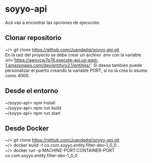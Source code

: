 # soyyo-api
Acá vas a encontrar las opciones de ejecución.
## Clonar repositorio
~/> git clone https://github.com/Juandadgj/soyyo-api.git  
En la raiz del proyecto se debe crear un archivo .env con la variable url='https://awovcw7p76.execute-api.us-east-1.amazonaws.com/dev/entity/v2.1/entities/'. Si desea tambien puede personalizar el puerto creando la variable PORT, si no la crea lo asume como 4000.
## Desde el entorno
~/soyyo-api> npm install  
~/soyyo-api> npm run build  
~/soyyo-api> npm run start
## Desde Docker
~/> git clone https://github.com/Juandadgj/soyyo-api.git  
~/> docker build -t co.com.soyyo.entity.filter-dev-1_0_0 .  
~/> docker run -p MACHINE-PORT:CONTAINER-PORT co.com.soyyo.entity.filter-dev-1_0_0